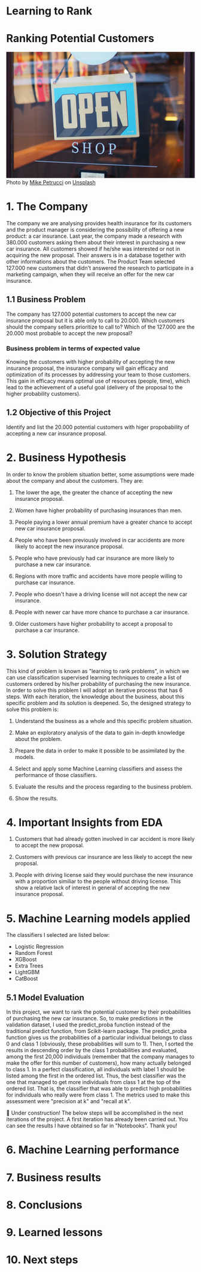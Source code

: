 # Learning to Rank

# Ranking Potential Customers

![](https://github.com/ToniMigliato/Data-Science-Projects/blob/main/learning-to-rank/images/cover_learning_ranking.jpg)
<span>Photo by <a href="https://unsplash.com/@mikepetrucci?utm_source=unsplash&amp;utm_medium=referral&amp;utm_content=creditCopyText">Mike Petrucci</a> on <a href="https://unsplash.com/s/photos/shopping?utm_source=unsplash&amp;utm_medium=referral&amp;utm_content=creditCopyText">Unsplash</a></span>

# 1. The Company
The company we are analysing provides health insurance for its customers and the product manager is considering the possibility of offering a new product: a car insurance. Last year, the company made a research with 380.000 customers asking them about their interest in purchasing a new car insurance. All customers showed if he/she was interested or not in acquiring the new proposal. Their answers is in a database together with other informations about the customers. The Product Team selected 127.000 new customers that didn't answered the research to participate in a marketing campaign, when they will receive an offer for the new car insurance.

## 1.1 Business Problem

The company has 127.000 potential customers to accept the new car insurance proposal but it is able only to call to 20.000. Which customers should the company sellers prioritize to call to? Which of the 127.000 are the 20.000 most probable to accept the new proposal?

### Business problem in terms of expected value

Knowing the customers with higher probability of accepting the new insurance proposal, the insurance company will gain efficacy and optimization of its processes by addressing your team to those customers. This gain in efficacy means optimal use of resources (people, time), which lead to the achievement of a useful goal (delivery of the proposal to the higher probability customers).

## 1.2 Objective of this Project

Identify and list the 20.000 potential customers with higer propobability of accepting a new car insurance proposal.

# 2. Business Hypothesis

In order to know the problem situation better, some assumptions were made about the company and about the customers. They are:
1. The lower the age, the greater the chance of accepting the new insurance proposal.

2. Women have higher probability of purchasing insurances than men.

3. People paying a lower annual premium have a greater chance to accept new car insurance proposal.

4. People who have been previously involved in car accidents are more likely to accept the new insurance proposal.

5. People who have previously had car insurance are more likely to purchase a new car insurance.

6. Regions with more traffic and accidents have more people willing to purchase car insurance.

7. People who doesn't have a driving license will not accept the new car insurance.

8. People with newer car have more chance to purchase a car insurance.

9. Older customers have higher probability to accept a proposal to purchase a car insurance.


# 3. Solution Strategy

This kind of problem is known as "learning to rank problems", in which we can use classification supervised learning techniques to create a list of customers ordered by his/her probability of purchasing the new insurance. In order to solve this problem I will adopt an iterative process that has 6 steps. With each iteration, the knowledge about the business, about this specific problem and its solution is deepened. So, the designed strategy to solve this problem is:

1. Understand the business as a whole and this specific problem situation.

2. Make an exploratory analysis of the data to gain in-depth knowledge about the problem.

3. Prepare the data in order to make it possible to be assimilated by the models.

4. Select and apply some Machine Learning classifiers and assess the performance of those classifiers.

5. Evaluate the results and the process regarding to the business problem.

6. Show the results.

# 4. Important Insights from EDA

1. Customers that had already gotten involved in car accident is more likely to accept the new proposal.

2. Customers with previous car insurance are less likely to accept the new proposal.

3. People with driving license said they would purchase the new insurance with a proportion similiar to the people without driving license. This show a relative lack of interest in general of accepting the new insurance proposal.

# 5. Machine Learning models applied

The classifiers I selected are listed below:
- Logistic Regression
- Random Forest
- XGBoost
- Extra Trees
- LightGBM
- CatBoost

## 5.1 Model Evaluation
In this project, we want to rank the potential customer by their probabilities of purchasing the new car insurance. So, to make predictions in the validation dataset, I used the predict_proba function instead of the traditional predict function, from Scikit-learn package. The predict_proba function gives us the probabilities of a particular individual belongs to class 0 and class 1 (obviously, these probabilities will sum to 1). Then, I sorted the results in descending order by the class 1 probabilities and evaluated, among the first 20,000 individuals (remember that the company manages to make the offer for this number of customers), how many actually belonged to class 1. In a perfect classification, all individuals with label 1 should be listed among the first in the ordered list. Thus, the best classifier was the one that managed to get more individuals from class 1 at the top of the ordered list. That is, the classifier that was able to predict high probabilities for individuals who really were from class 1. The metrics used to make this assessment were "precision at k" and "recall at k".


:wrench: Under construction! The below steps will be accomplished in the next iterations of the project. A first iteration has already been carried out. You can see the results I have obtained so far in "Notebooks". Thank you!

# 6. Machine Learning performance

# 7. Business results

# 8. Conclusions

# 9. Learned lessons

# 10. Next steps